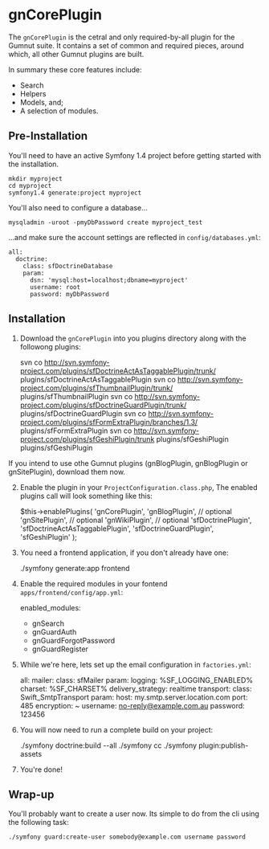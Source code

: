 # gnCorePlugin

The `gnCorePlugin` is the cetral and only required-by-all plugin for the Gumnut suite. It contains a set of common and required pieces, around which, all other Gumnut plugins are built.

In summary these core features include:

 * Search
 * Helpers
 * Models, and;
 * A selection of modules.

## Pre-Installation

You'll need to have an active Symfony 1.4 project before getting started with the installation.

    mkdir myproject
    cd myproject
    symfony1.4 generate:project myproject

You'll also need to configure a database...

    mysqladmin -uroot -pmyDbPassword create myproject_test

...and make sure the account settings are reflected in `config/databases.yml`:

    all:
      doctrine:
        class: sfDoctrineDatabase
        param:
          dsn: 'mysql:host=localhost;dbname=myproject'
          username: root
          password: myDbPassword

## Installation

1. Download the `gnCorePlugin` into you plugins directory along with the followong plugins:

    svn co http://svn.symfony-project.com/plugins/sfDoctrineActAsTaggablePlugin/trunk/ plugins/sfDoctrineActAsTaggablePlugin
    svn co http://svn.symfony-project.com/plugins/sfThumbnailPlugin/trunk/ plugins/sfThumbnailPlugin
    svn co http://svn.symfony-project.com/plugins/sfDoctrineGuardPlugin/trunk/ plugins/sfDoctrineGuardPlugin
    svn co http://svn.symfony-project.com/plugins/sfFormExtraPlugin/branches/1.3/ plugins/sfFormExtraPlugin
    svn co http://svn.symfony-project.com/plugins/sfGeshiPlugin/trunk plugins/sfGeshiPlugin plugins/sfGeshiPlugin

If you intend to use othe Gumnut plugins (gnBlogPlugin, gnBlogPlugin or gnSitePlugin), download them now.

2. Enable the plugin in your `ProjectConfiguration.class.php`, The enabled plugins call will look something like this:

    $this->enablePlugins(
      'gnCorePlugin',
      'gnBlogPlugin',     // optional
      'gnSitePlugin',     // optional
      'gnWikiPlugin',     // optional
      'sfDoctrinePlugin',
      'sfDoctrineActAsTaggablePlugin',
      'sfDoctrineGuardPlugin',
      'sfGeshiPlugin'
    );

3. You need a frontend application, if you don't already have one:

    ./symfony generate:app frontend

4. Enable the required modules in your fontend `apps/frontend/config/app.yml`:

    enabled_modules:
      - gnSearch
      - gnGuardAuth
      - gnGuardForgotPassword
      - gnGuardRegister

5. While we're here, lets set up the email configuration in `factories.yml`:

    all:
      mailer:
        class: sfMailer
        param:
          logging:           %SF_LOGGING_ENABLED%
          charset:           %SF_CHARSET%
          delivery_strategy: realtime
          transport:
            class: Swift_SmtpTransport
            param:
              host:       my.smtp.server.location.com
              port:       485
              encryption: ~
              username:   no-reply@example.com.au
              password:   123456

6. You will now need to run a complete build on your project:

    ./symfony doctrine:build --all
    ./symfony cc
    ./symfony plugin:publish-assets 

7. You're done!

## Wrap-up

You'll probably want to create a user now. Its simple to do from the cli using the following task:

    ./symfony guard:create-user somebody@example.com username password

